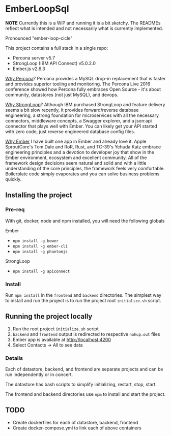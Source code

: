 # EmberLoopSql

**NOTE** Currently this is a WiP and running it is a bit sketchy. The READMEs reflect what is intended and not necessarily what is currently implemented.

Pronounced "ember-loop-cicle"

This project contains a full stack in a single repo:

- Percona server v5.7
- StrongLoop (IBM API Connect) v5.0.2.0
- Ember.js v2.6.3

[Why Percona](https://www.percona.com/software/mysql-database/percona-server)? Percona provides a MySQL drop-in replacement that is faster and provides superior tooling and monitoring. The Percona Live 2016 conference showed how Percona fully embraces Open Source - it's about community, datastores (not just MySQL), and devops.

[Why StrongLoop](https://strongloop.com/)? Although IBM purchased StrongLoop and feature delivery seems a bit slow recently, it provides forward/reverse database engineering, a strong foundation for microservices with all the necessary connectors, middleware concepts, a Swagger explorer, and a json:api connector that plays well with Ember. You can likely get your API started with zero code, just reverse engineered database config files.

[Why Ember](https://ember-cli.com/) I have built one app in Ember and already love it. Apple SproutCore's Tom Dale and RoR, Rust, and TC-39's Yehuda Katz embrace engineering principles and a devotion to developer joy that show in the Ember environment, ecosystem and excellent community. All of the framework design decisions seem natural and solid and with a little understanding of the core principles, the framework feels very comfortable. Boilerplate code simply evaporates and you can solve business problems quickly.

## Installing the project

### Pre-req

With git, docker, node and npm installed, you will need the following globals

Ember

- `npm install -g bower`
- `npm install -g ember-cli`
- `npm install -g phantomjs`

StrongLoop

- `npm install -g apiconnect`

### Install

Run `npm install` in the `frontend` and `backend` directories. The simplest way to install and run the project is to run the project root `initialize.sh` script.

## Running the project locally

1. Run the root project `initialize.sh` script
1. `backend` and `frontend` output is redirected to respective `nohup.out` files
1. Ember app is available at [http://localhost:4200](http://localhost:4200)
1. Select Contacts -> All to see data

### Details

Each of datastore, backend, and frontend are separate projects and can be run independently or in concert.

The datastore has bash scripts to simplify initializing, restart, stop, start.

The frontend and backend directories use `npm` to install and start the project.


## TODO

* Create dockerfiles for each of datastore, backend, frontend
* Create docker-compose.yml to link each of above containers
